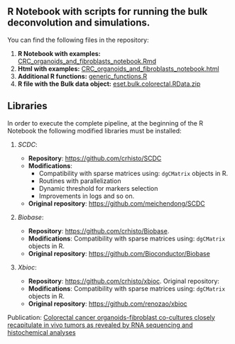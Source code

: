 
## R Notebook with scripts for running the bulk deconvolution and simulations.

You can find the following files in the repository:
1. **R Notebook with examples:** [CRC_organoids_and_fibroblasts_notebook.Rmd](CRC_organoids_and_fibroblasts_notebook.Rmd)
2. **Html with examples:** [CRC_organoids_and_fibroblasts_notebook.html](https://htmlpreview.github.io/?https://github.com/crhisto/CRC_organoids_and_fibroblasts_notebook/blob/master/CRC_organoids_and_fibroblasts_notebook.html)
2. **Additional R functions:** [generic_functions.R](scripts/generic_functions.R)
3. **R file with the Bulk data object:** [eset.bulk.colorectal.RData.zip](data/eset.bulk.colorectal.RData.zip)

## Libraries 

In order to execute the complete pipeline, at the beginning of the R Notebook the following modified libraries must be installed:
1. *SCDC*:    
   - **Repository**: https://github.com/crhisto/SCDC
   - **Modifications**: 
     - Compatibility with sparse matrices using: `dgCMatrix` objects in R.
     - Routines with parallelization
     - Dynamic threshold for markers selection
     - Improvements in logs and so on.
   - **Original repository**: https://github.com/meichendong/SCDC
         
2. *Biobase*: 
   - **Repository**: https://github.com/crhisto/Biobase.
   - **Modifications**: Compatibility with sparse matrices using: `dgCMatrix` objects in R.
   - **Original repository**: https://github.com/Bioconductor/Biobase
            
3. *Xbioc*:   
   - **Repository**: https://github.com/crhisto/xbioc. Original repository: 
   - **Modifications**: Compatibility with sparse matrices using: `dgCMatrix` objects in R.
   - **Original repository**: https://github.com/renozao/xbioc
            
Publication: [Colorectal cancer organoids-fibroblast co-cultures closely recapitulate in vivo tumors as revealed by RNA sequencing and histochemical analyses](https://www.doi.org/)
